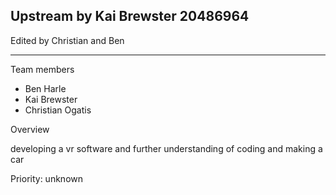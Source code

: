 
## Upstream by Kai Brewster 20486964 
Edited by Christian and Ben

---

Team members
- Ben Harle
- Kai Brewster
- Christian Ogatis

Overview 

developing a vr software and further understanding of coding and making a car

Priority: unknown
